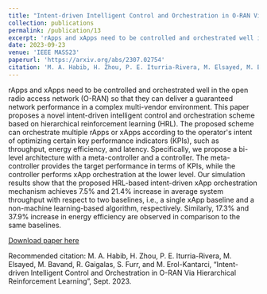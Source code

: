 ```yaml
---
title: "Intent-driven Intelligent Control and Orchestration in O-RAN Via Hierarchical Reinforcement Learning"
collection: publications
permalink: /publication/13
excerpt: 'rApps and xApps need to be controlled and orchestrated well in the open radio access network (O-RAN) so that they can deliver a guaranteed network performance in a complex multi-vendor environment. This paper proposes a novel intent-driven intelligent control and orchestration scheme based on hierarchical reinforcement learning (HRL). The proposed scheme can orchestrate multiple rApps or xApps according to the operator's intent of optimizing certain key performance indicators (KPIs), such as throughput, energy efficiency, and latency. Specifically, we propose a bi-level architecture with a meta-controller and a controller. The meta-controller provides the target performance in terms of KPIs, while the controller performs xApp orchestration at the lower level. Our simulation results show that the proposed HRL-based intent-driven xApp orchestration mechanism achieves 7.5% and 21.4% increase in average system throughput with respect to two baselines, i.e., a single xApp baseline and a non-machine learning-based algorithm, respectively. Similarly, 17.3% and 37.9% increase in energy efficiency are observed in comparison to the same baselines.'
date: 2023-09-23
venue: 'IEEE MASS23'
paperurl: 'https://arxiv.org/abs/2307.02754'
citation: 'M. A. Habib, H. Zhou, P. E. Iturria-Rivera, M. Elsayed, M. Bavand, R. Gaigalas, S. Furr, and M. Erol-Kantarci, “Intent-driven Intelligent Control and Orchestration in O-RAN Via Hierarchical Reinforcement Learning”, Sept. 2023.'
---
```

rApps and xApps need to be controlled and orchestrated well in the open radio access network (O-RAN) so that they can deliver a guaranteed network performance in a complex multi-vendor environment. This paper proposes a novel intent-driven intelligent control and orchestration scheme based on hierarchical reinforcement learning (HRL). The proposed scheme can orchestrate multiple rApps or xApps according to the operator's intent of optimizing certain key performance indicators (KPIs), such as throughput, energy efficiency, and latency. Specifically, we propose a bi-level architecture with a meta-controller and a controller. The meta-controller provides the target performance in terms of KPIs, while the controller performs xApp orchestration at the lower level. Our simulation results show that the proposed HRL-based intent-driven xApp orchestration mechanism achieves 7.5% and 21.4% increase in average system throughput with respect to two baselines, i.e., a single xApp baseline and a non-machine learning-based algorithm, respectively. Similarly, 17.3% and 37.9% increase in energy efficiency are observed in comparison to the same baselines.

[Download paper here](https://arxiv.org/abs/2307.02754)

Recommended citation: M. A. Habib, H. Zhou, P. E. Iturria-Rivera, M. Elsayed, M. Bavand, R. Gaigalas, S. Furr, and M. Erol-Kantarci, “Intent-driven Intelligent Control and Orchestration in O-RAN Via Hierarchical Reinforcement Learning”, Sept. 2023.